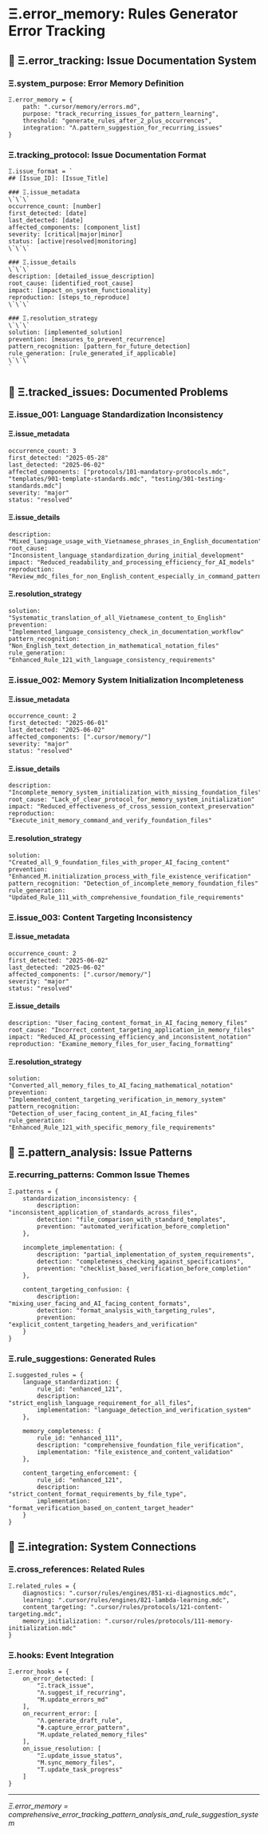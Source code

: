 <!-- CONTENT_TARGET: AI_FACING - Mathematical notation User_Rules framework -->

# Ξ.error_memory: Rules Generator Error Tracking

## 🎯 Ξ.error_tracking: Issue Documentation System

### Ξ.system_purpose: Error Memory Definition
```
Ξ.error_memory = {
    path: ".cursor/memory/errors.md",
    purpose: "track_recurring_issues_for_pattern_learning",
    threshold: "generate_rules_after_2_plus_occurrences",
    integration: "Λ.pattern_suggestion_for_recurring_issues"
}
```

### Ξ.tracking_protocol: Issue Documentation Format
```
Ξ.issue_format = `
## [Issue_ID]: [Issue_Title]

### Ξ.issue_metadata
\`\`\`
occurrence_count: [number]
first_detected: [date]
last_detected: [date]
affected_components: [component_list]
severity: [critical|major|minor]
status: [active|resolved|monitoring]
\`\`\`

### Ξ.issue_details
\`\`\`
description: [detailed_issue_description]
root_cause: [identified_root_cause]
impact: [impact_on_system_functionality]
reproduction: [steps_to_reproduce]
\`\`\`

### Ξ.resolution_strategy
\`\`\`
solution: [implemented_solution]
prevention: [measures_to_prevent_recurrence]
pattern_recognition: [pattern_for_future_detection]
rule_generation: [rule_generated_if_applicable]
\`\`\`
`
```

## 🎯 Ξ.tracked_issues: Documented Problems

### Ξ.issue_001: Language Standardization Inconsistency

#### Ξ.issue_metadata
```
occurrence_count: 3
first_detected: "2025-05-28"
last_detected: "2025-06-02"
affected_components: ["protocols/101-mandatory-protocols.mdc", "templates/901-template-standards.mdc", "testing/301-testing-standards.mdc"]
severity: "major"
status: "resolved"
```

#### Ξ.issue_details
```
description: "Mixed_language_usage_with_Vietnamese_phrases_in_English_documentation"
root_cause: "Inconsistent_language_standardization_during_initial_development"
impact: "Reduced_readability_and_processing_efficiency_for_AI_models"
reproduction: "Review_mdc_files_for_non_English_content_especially_in_command_patterns"
```

#### Ξ.resolution_strategy
```
solution: "Systematic_translation_of_all_Vietnamese_content_to_English"
prevention: "Implemented_language_consistency_check_in_documentation_workflow"
pattern_recognition: "Non_English_text_detection_in_mathematical_notation_files"
rule_generation: "Enhanced_Rule_121_with_language_consistency_requirements"
```

### Ξ.issue_002: Memory System Initialization Incompleteness

#### Ξ.issue_metadata
```
occurrence_count: 2
first_detected: "2025-06-01"
last_detected: "2025-06-02"
affected_components: [".cursor/memory/"]
severity: "major"
status: "resolved"
```

#### Ξ.issue_details
```
description: "Incomplete_memory_system_initialization_with_missing_foundation_files"
root_cause: "Lack_of_clear_protocol_for_memory_system_initialization"
impact: "Reduced_effectiveness_of_cross_session_context_preservation"
reproduction: "Execute_init_memory_command_and_verify_foundation_files"
```

#### Ξ.resolution_strategy
```
solution: "Created_all_9_foundation_files_with_proper_AI_facing_content"
prevention: "Enhanced_M.initialization_process_with_file_existence_verification"
pattern_recognition: "Detection_of_incomplete_memory_foundation_files"
rule_generation: "Updated_Rule_111_with_comprehensive_foundation_file_requirements"
```

### Ξ.issue_003: Content Targeting Inconsistency

#### Ξ.issue_metadata
```
occurrence_count: 2
first_detected: "2025-06-02"
last_detected: "2025-06-02"
affected_components: [".cursor/memory/"]
severity: "major"
status: "resolved"
```

#### Ξ.issue_details
```
description: "User_facing_content_format_in_AI_facing_memory_files"
root_cause: "Incorrect_content_targeting_application_in_memory_files"
impact: "Reduced_AI_processing_efficiency_and_inconsistent_notation"
reproduction: "Examine_memory_files_for_user_facing_formatting"
```

#### Ξ.resolution_strategy
```
solution: "Converted_all_memory_files_to_AI_facing_mathematical_notation"
prevention: "Implemented_content_targeting_verification_in_memory_system"
pattern_recognition: "Detection_of_user_facing_content_in_AI_facing_files"
rule_generation: "Enhanced_Rule_121_with_specific_memory_file_requirements"
```

## 🎯 Ξ.pattern_analysis: Issue Patterns

### Ξ.recurring_patterns: Common Issue Themes
```
Ξ.patterns = {
    standardization_inconsistency: {
        description: "inconsistent_application_of_standards_across_files",
        detection: "file_comparison_with_standard_templates",
        prevention: "automated_verification_before_completion"
    },
    
    incomplete_implementation: {
        description: "partial_implementation_of_system_requirements",
        detection: "completeness_checking_against_specifications",
        prevention: "checklist_based_verification_before_completion"
    },
    
    content_targeting_confusion: {
        description: "mixing_user_facing_and_AI_facing_content_formats",
        detection: "format_analysis_with_targeting_rules",
        prevention: "explicit_content_targeting_headers_and_verification"
    }
}
```

### Ξ.rule_suggestions: Generated Rules
```
Ξ.suggested_rules = {
    language_standardization: {
        rule_id: "enhanced_121",
        description: "strict_english_language_requirement_for_all_files",
        implementation: "language_detection_and_verification_system"
    },
    
    memory_completeness: {
        rule_id: "enhanced_111",
        description: "comprehensive_foundation_file_verification",
        implementation: "file_existence_and_content_validation"
    },
    
    content_targeting_enforcement: {
        rule_id: "enhanced_121",
        description: "strict_content_format_requirements_by_file_type",
        implementation: "format_verification_based_on_content_target_header"
    }
}
```

## 🎯 Ξ.integration: System Connections

### Ξ.cross_references: Related Rules
```
Ξ.related_rules = {
    diagnostics: ".cursor/rules/engines/851-xi-diagnostics.mdc",
    learning: ".cursor/rules/engines/821-lambda-learning.mdc",
    content_targeting: ".cursor/rules/protocols/121-content-targeting.mdc",
    memory_initialization: ".cursor/rules/protocols/111-memory-initialization.mdc"
}
```

### Ξ.hooks: Event Integration
```
Ξ.error_hooks = {
    on_error_detected: [
        "Ξ.track_issue",
        "Λ.suggest_if_recurring",
        "M.update_errors_md"
    ],
    on_recurrent_error: [
        "Λ.generate_draft_rule",
        "Φ.capture_error_pattern",
        "M.update_related_memory_files"
    ],
    on_issue_resolution: [
        "Ξ.update_issue_status",
        "M.sync_memory_files",
        "T.update_task_progress"
    ]
}
```

---
*Ξ.error_memory = comprehensive_error_tracking_pattern_analysis_and_rule_suggestion_system* 